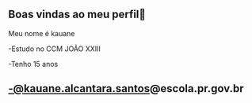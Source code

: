 ## Boas vindas ao meu perfil💝


Meu nome é kauane 

-Estudo no CCM JOÃO XXIII

-Tenho 15 anos 

-@kauane.alcantara.santos@escola.pr.gov.br
-
